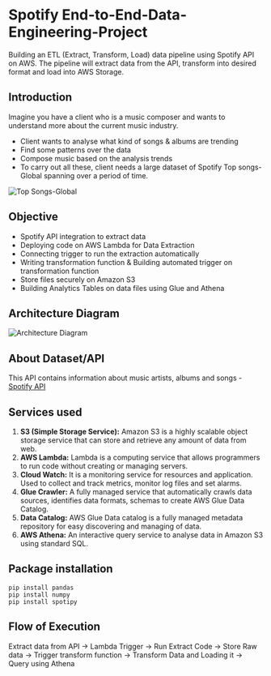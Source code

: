 # Spotify End-to-End-Data-Engineering-Project
Building an ETL (Extract, Transform, Load) data pipeline using Spotify API on AWS. The pipeline will extract data from the API, transform into desired format and load into AWS Storage.

## Introduction
Imagine you have a client who is a music composer and wants to understand more about the current music industry.
- Client wants to analyse what kind of songs & albums are trending
- Find some patterns over the data
- Compose music based on the analysis trends
- To carry out all these, client needs a large dataset of Spotify Top songs-Global spanning over a period of time.

![Top Songs-Global](https://github.com/TirupathiRaoLukalapu/Real-Time-Data-Streaming-Pipeline/blob/main/Spotify-End-to-End-Data-Engineering-Project-main/Top%20Songs%20-%20Global.png)

## Objective
- Spotify API integration to extract data
- Deploying code on AWS Lambda for Data Extraction
- Connecting trigger to run the extraction automatically
- Writing transformation function & Building automated trigger on transformation function
- Store files securely on Amazon S3
- Building Analytics Tables on data files using Glue and Athena

## Architecture Diagram
![Architecture Diagram](https://github.com/TirupathiRaoLukalapu/Real-Time-Data-Streaming-Pipeline/blob/main/Spotify-End-to-End-Data-Engineering-Project-main/Data%20Architecture.png)

## About Dataset/API
This API contains information about music artists, albums and songs - [Spotify API](https://developer.spotify.com/documentation)

## Services used
1. **S3 (Simple Storage Service):** Amazon S3 is a highly scalable object storage service that can store and retrieve any amount of data from web.
2. **AWS Lambda:** Lambda is a computing service that allows programmers to run code without creating or managing servers.
3. **Cloud Watch:** It is a monitoring service for resources and application. Used to collect and track metrics, monitor log files and set alarms.
4. **Glue Crawler:** A fully managed service that automatically crawls data sources, identifies data formats, schemas to create AWS Glue Data Catalog.
5. **Data Catalog:** AWS Glue Data catalog is a fully managed metadata repository for easy discovering and managing of data.
6. **AWS Athena:** An interactive query service to analyse data in Amazon S3 using standard SQL.

## Package installation
```
pip install pandas
pip install numpy
pip install spotipy
```
## Flow of Execution
Extract data from API -> Lambda Trigger -> Run Extract Code -> Store Raw data -> Trigger transform function -> Transform Data and Loading it -> Query using Athena
